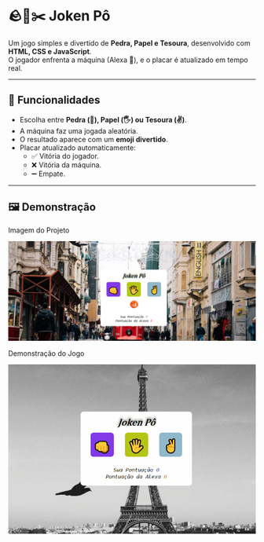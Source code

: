 # 🪨📄✂️ Joken Pô  

Um jogo simples e divertido de **Pedra, Papel e Tesoura**, desenvolvido com **HTML, CSS e JavaScript**.  
O jogador enfrenta a máquina (Alexa 🤖), e o placar é atualizado em tempo real.  

---

## 🚀 Funcionalidades  
- Escolha entre **Pedra (👊), Papel (🖐️) ou Tesoura (✌️)**.  
- A máquina faz uma jogada aleatória.  
- O resultado aparece com um **emoji divertido**.  
- Placar atualizado automaticamente:  
  - ✅ Vitória do jogador.  
  - ❌ Vitória da máquina.  
  - ➖ Empate.  

---

## 🖼️ Demonstração  

Imagem do Projeto   

<img src="https://raw.githubusercontent.com/willians-wil/Projeto-Joken-P-/f8f3119e4c500d724ba04db17fee6629fa15312e/assets/projeto%20jknp.png" >

Demonstração do Jogo 

<img src="https://github.com/willians-wil/Projeto-Joken-P-/blob/main/Anima%C3%A7%C3%A3o.gif?raw=true" />
